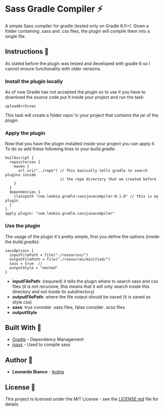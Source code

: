 
# Sass Gradle Compiler :zap:

A simple Sass compiler for gradle (tested only on Gradle 6.0+). Given a folder containing .sass and .css files, the plugin will compile them into a single file. 

## Instructions :pencil:

As stated before the plugin was tested and developed with gradle 6 so I cannot ensure functionality with older versions.

### Install the plugin locally

As of now Gradle has not accepted the plugin so to use it you have to download the source code put it inside your project and run the task:

    uploadArchives

This task will create a folder *repo/* in your project that contains the jar of the plugin.

### Apply the plugin
Now that you have the plugin installed inside your project you can apply it. 
To do so add these following lines to your *build.gradle*:

    buildscript {  
      repositories {  
        maven {  
          url uri("../repo") // This basically tells gradle to search plugins inside 
                             // the repo directory that we created before
        }  
      }  
      dependencies {  
        classpath "com.leobia.gradle:sassjavacompiler:0.1.0" // this is my plugin
      }  
    }
    apply plugin: "com.leobia.gradle.sassjavacompiler"

### Use the plugin
The usage of the plugin it's pretty simple, first you define the options (inside the *build.gradle*):

    sassOptions {  
      inputFilePath = file("./resources/")   
      outputFilePath = file("./resources/minified/")
      sass = true  // 
      outputStyle = "nested"  
    }

 - **inputFilePath**: (required) it tells the plugin where to search sass and css files (it is not recursive, this means that it will only search inside this directory and not inside its subdirectory)
 - **outputFilePath**: where the file output should be saved (it is saved as style.css)
 - **sass**: true consider .sass files, false consider .scss files
 - **outputStyle** 

## Built With :hammer:

* [Gradle](https://gradle.org/) - Dependency Management
* [jsass](https://jsass.readthedocs.io/en/latest/) - Used to compile sass

## Author :boy:

* **Leonardo Bianco** - [leobia](https://github.com/leobia)

## License :page_facing_up:

This project is licensed under the MIT License - see the [LICENSE.md](LICENSE) file for details

